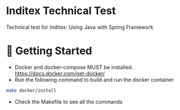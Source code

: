 # Inditex Technical Test
Technical test for Inditex: Using Java with Spring Framework

# 🏁 Getting Started

- Docker and docker-compose MUST be installed. https://docs.docker.com/get-docker/
- Run the following command to build and run the docker container

```sh
make docker/install
```

- Check the Makefile to see all the commands